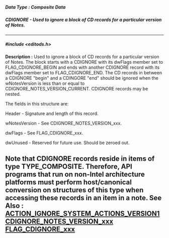 ##### Data Type : Composite Data
##### CDIGNORE - Used to ignore a block of CD records for a particular version of Notes.
---
##### #include <editods.h>
**Description :**
Used to ignore a block of CD records for a particular version of Notes.  The 
block starts with a CDIGNORE with its dwFlags member set to FLAG_CDIGNORE_BEGIN 
and ends with another CDIGNORE record with its dwFlags member set to 
FLAG_CDIGNORE_END.  The CD records in between a CDIGNORE "begin" and a CDINGORE 
"end" should be ignored when the wNotesVersion is less than or equal to 
CDIGNORE_NOTES_VERSION_CURRENT. CDIGNORE records may be nested. 

The fields in this structure are:

Header - Signature and length of this record.
    
wNotesVersion - See CDIGNORE_NOTES_VERSION_xxx.

dwFlags -   See FLAG_CDIGNORE_xxx.

dwUnused - Reserved for future use. Should be zeroed out.

Note that CDIGNORE records reside in items of type TYPE_COMPOSITE. Therefore, 
API programs that run on non-Intel architecture platforms must perform 
host/canonical conversion on structures of this type when accessing these 
records in an item in a note.
**See Also :**
[ACTION_IGNORE_SYSTEM_ACTIONS_VERSION1](D:/md_files/ACTION_IGNORE_SYSTEM_ACTIONS_VERSION1.md)
[CDIGNORE_NOTES_VERSION_xxx](D:/md_files/CDIGNORE_NOTES_VERSION_xxx.md)
[FLAG_CDIGNORE_xxx](D:/md_files/FLAG_CDIGNORE_xxx.md)
---
